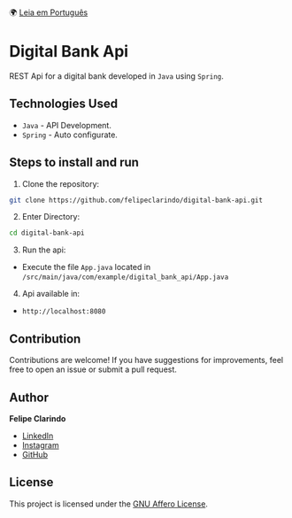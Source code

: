 🌍 [Leia em Português](README.pt-BR.md)

# Digital Bank Api

REST Api for a digital bank developed in `Java` using `Spring`.

## Technologies Used

- `Java` - API Development.
- `Spring` - Auto configurate.

## Steps to install and run

1. Clone the repository:

```bash
git clone https://github.com/felipeclarindo/digital-bank-api.git
```

2. Enter Directory:

```bash
cd digital-bank-api
```

3. Run the api:

- Execute the file `App.java` located in `/src/main/java/com/example/digital_bank_api/App.java`

4. Api available in:

- `http://localhost:8080`

## Contribution

Contributions are welcome! If you have suggestions for improvements, feel free to open an issue or submit a pull request.

## Author

**Felipe Clarindo**

- [LinkedIn](https://www.linkedin.com/in/felipeclarindo)
- [Instagram](https://www.instagram.com/lipethecoder)
- [GitHub](https://github.com/felipeclarindo)

## License

This project is licensed under the [GNU Affero License](https://www.gnu.org/licenses/agpl-3.0.html).
